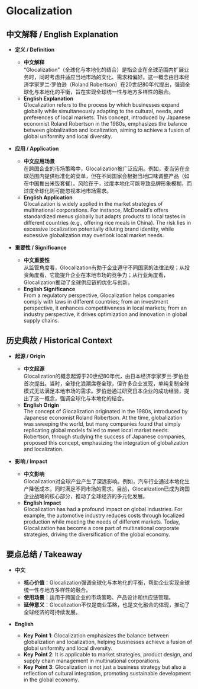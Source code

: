 # Glocalization

## 中文解释 / English Explanation

* **定义 / Definition**  
  - **中文解释**  
    “Glocalization”（全球化与本地化的结合）是指企业在全球范围内扩展业务时，同时考虑并适应当地市场的文化、需求和偏好。这一概念由日本经济学家罗兰·罗伯逊（Roland Robertson）在20世纪80年代提出，强调全球化与本地化的平衡，旨在实现全球统一性与地方多样性的融合。  
  - **English Explanation**  
    Glocalization refers to the process by which businesses expand globally while simultaneously adapting to the cultural, needs, and preferences of local markets. This concept, introduced by Japanese economist Roland Robertson in the 1980s, emphasizes the balance between globalization and localization, aiming to achieve a fusion of global uniformity and local diversity.

* **应用 / Application**  
  - **中文应用场景**  
    在跨国企业的市场策略中，Glocalization被广泛应用。例如，麦当劳在全球范围内提供标准化的菜单，但在不同国家会根据当地口味调整产品（如在中国推出米饭套餐）。风险在于，过度本地化可能导致品牌形象模糊，而过度全球化则可能忽视本地市场需求。  
  - **English Application**  
    Glocalization is widely applied in the market strategies of multinational corporations. For instance, McDonald's offers standardized menus globally but adapts products to local tastes in different countries (e.g., offering rice meals in China). The risk lies in excessive localization potentially diluting brand identity, while excessive globalization may overlook local market needs.

* **重要性 / Significance**  
  - **中文重要性**  
    从监管角度看，Glocalization有助于企业遵守不同国家的法律法规；从投资角度看，它能提升企业在本地市场的竞争力；从行业角度看，Glocalization推动了全球供应链的优化与创新。  
  - **English Significance**  
    From a regulatory perspective, Glocalization helps companies comply with laws in different countries; from an investment perspective, it enhances competitiveness in local markets; from an industry perspective, it drives optimization and innovation in global supply chains.

## 历史典故 / Historical Context

* **起源 / Origin**  
  - **中文起源**  
    Glocalization的概念起源于20世纪80年代，由日本经济学家罗兰·罗伯逊首次提出。当时，全球化浪潮席卷全球，但许多企业发现，单纯复制全球模式无法满足本地市场的需求。罗伯逊通过研究日本企业的成功经验，提出了这一概念，强调全球化与本地化的结合。  
  - **English Origin**  
    The concept of Glocalization originated in the 1980s, introduced by Japanese economist Roland Robertson. At the time, globalization was sweeping the world, but many companies found that simply replicating global models failed to meet local market needs. Robertson, through studying the success of Japanese companies, proposed this concept, emphasizing the integration of globalization and localization.

* **影响 / Impact**  
  - **中文影响**  
    Glocalization对全球产业产生了深远影响。例如，汽车行业通过本地化生产降低成本，同时满足不同市场的需求。目前，Glocalization已成为跨国企业战略的核心部分，推动了全球经济的多元化发展。  
  - **English Impact**  
    Glocalization has had a profound impact on global industries. For example, the automotive industry reduces costs through localized production while meeting the needs of different markets. Today, Glocalization has become a core part of multinational corporate strategies, driving the diversification of the global economy.

## 要点总结 / Takeaway

* **中文**  
  - **核心价值**：Glocalization强调全球化与本地化的平衡，帮助企业实现全球统一性与地方多样性的融合。  
  - **使用场景**：适用于跨国企业的市场策略、产品设计和供应链管理。  
  - **延伸意义**：Glocalization不仅是商业策略，也是文化融合的体现，推动了全球经济的可持续发展。  

* **English**  
  - **Key Point 1**: Glocalization emphasizes the balance between globalization and localization, helping businesses achieve a fusion of global uniformity and local diversity.  
  - **Key Point 2**: It is applicable to market strategies, product design, and supply chain management in multinational corporations.  
  - **Key Point 3**: Glocalization is not just a business strategy but also a reflection of cultural integration, promoting sustainable development in the global economy.